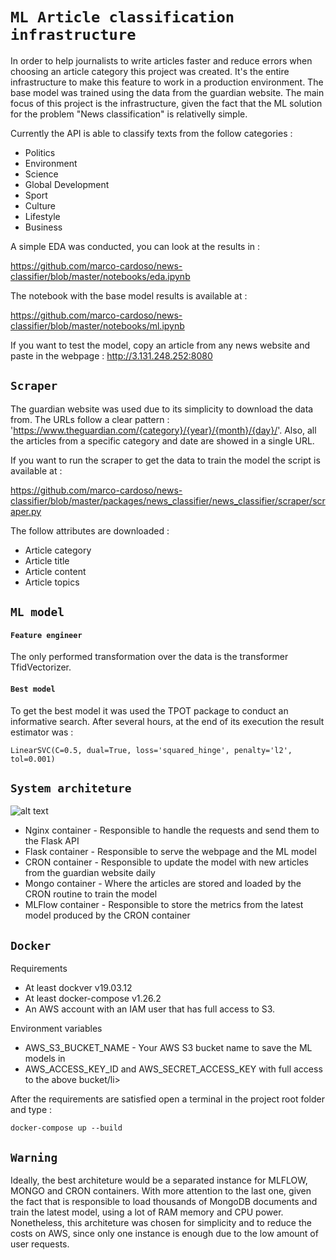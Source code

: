 # `ML Article classification infrastructure`

In order to help journalists to write articles faster and reduce errors when choosing an article 
category this project was created. It's the entire infrastructure to make this feature to work in a production environment.
The base model was trained using the data from the guardian website. The main focus of this project is the 
infrastructure, given the fact that the ML solution for the problem "News classification" is relativelly simple. 

Currently the API is able to classify texts from the follow categories :

<ul>
    <li>Politics</li>
    <li>Environment</li>
    <li>Science</li>
    <li>Global Development</li>
    <li>Sport</li>
    <li>Culture</li>
    <li>Lifestyle</li>
    <li>Business</li>
</ul>

A simple EDA was conducted, you can look at the results in :

https://github.com/marco-cardoso/news-classifier/blob/master/notebooks/eda.ipynb

The notebook with the base model results is available at :

https://github.com/marco-cardoso/news-classifier/blob/master/notebooks/ml.ipynb


If you want to test the model, copy an article from any news website and paste in the webpage : http://3.131.248.252:8080


## `Scraper`

The guardian website was used due to its simplicity to download the data from. 
The URLs follow a clear pattern : 'https://www.theguardian.com/{category}/{year}/{month}/{day}/'. 
Also, all the articles from a specific category and date are showed in a single URL.

If you want to run the scraper to get the data to train the model the script is available at :

https://github.com/marco-cardoso/news-classifier/blob/master/packages/news_classifier/news_classifier/scraper/scraper.py


The follow attributes are downloaded :

<ul>
    <li>Article category</li>
    <li>Article title</li>
    <li>Article content</li>
    <li>Article topics</li>
 </ul>
 
## `ML model`


#### `Feature engineer`

The only performed transformation over the data is the transformer TfidVectorizer.

#### `Best model`

To get the best model it was used the TPOT package to conduct an informative search. After several hours,
at the end of its execution the result estimator was : 

    LinearSVC(C=0.5, dual=True, loss='squared_hinge', penalty='l2', tol=0.001)
    

## `System architeture`

![alt text](https://github.com/marco-cardoso/news-classifier/blob/master/news_classifier_arch.jpg)


<ul>
    <li>Nginx container - Responsible to handle the requests and send them to the Flask API </li>
    <li>Flask container - Responsible to serve the webpage and the ML model</li>
    <li>CRON container - Responsible to update the model with new articles from the guardian website daily</li>
    <li>Mongo container - Where the articles are stored and loaded by the CRON routine to train the model</li>
    <li>MLFlow container - Responsible to store the metrics from the latest model produced by the CRON container</li>
</ul>


## `Docker`

Requirements
<ul>
    <li>At least dockver v19.03.12 </li>
    <li>At least docker-compose v1.26.2</li>
    <li>An AWS account with an IAM user that has full access to S3.</li>
</ul>

Environment variables

<ul>
    <li>AWS_S3_BUCKET_NAME - Your AWS S3 bucket name to save the ML models in </li>
    <li>AWS_ACCESS_KEY_ID and AWS_SECRET_ACCESS_KEY with full access to the above bucket/li>
</ul>

After the requirements are satisfied open a terminal in the project root folder and type :

    docker-compose up --build
    
## `Warning`

Ideally, the best architeture would be a separated instance for MLFLOW, MONGO and CRON containers. With more
attention to the last one, given the fact that is responsible to load thousands of MongoDB documents and train
the latest model, using a lot of RAM memory and CPU power. Nonetheless, this architeture was chosen for simplicity and to
reduce the costs on AWS, since only one instance is enough due to the low amount of user requests.
